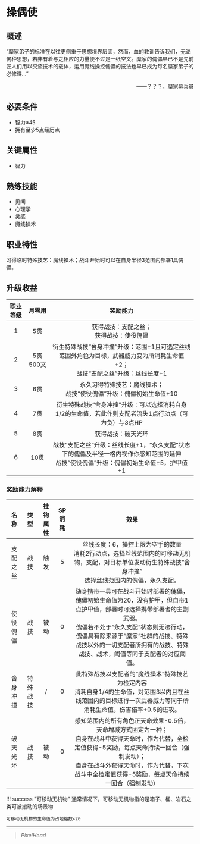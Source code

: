 # 操偶使

## 概述

“糜家弟子的标准在以往更侧重于思想境界层面，然而，血的教训告诉我们，无论何种思想，若非有着与之相应的力量便不过是一纸空文。糜家的傀儡早已不是先前匠人们用以交流技术的载体，运用魔线操控傀儡的技法也早已成为每名糜家弟子的必修课…”
<div align="right">——？？？，糜家募兵员</div>

## 必要条件

* 智力≥45
* 拥有至少5点经历点

## 关键属性

* 智力

## 熟练技能

* 见闻
* 心理学
* 灵感
* 魔线操术

## 职业特性

习得临时特殊技艺：魔线操术；战斗开始时可以在自身半径3范围内部署1具傀儡。

## 升级收益

职业等级|月零用|奖励能力
:--:|:--:|:--:
1|5贯|获得战技：支配之丝；<br>获得战技：使役傀儡
2|5贯500文|衍生特殊战技“舍身冲撞”升级：范围+1且可选定丝线范围外角色为目标，武器威力变为所消耗生命值+2；<br>战技“支配之丝”升级：丝线长度+1
3|6贯|永久习得特殊技艺：魔线操术；<br>战技“使役傀儡”升级：傀儡初始生命值+10
4|7贯|衍生特殊战技“舍身冲撞”升级：可以选择消耗自身1/2的生命值，若此作则支配者流失1点行动点（可为负）与3点HP
5|8贯|获得战技：破天光环
6|10贯|战技“支配之丝”升级：丝线长度+1，“永久支配”状态下的傀儡及半径一格内视作你感知范围的延伸<br>战技“使役傀儡”升级：傀儡初始生命值+5，护甲值+1

### 奖励能力解释

名称|类型|挂钩属性|SP消耗|效果
:--:|:--:|:--:|:--:|:--:
支配之丝|战技|触发|5|丝线长度：6，操控上限为空手的数量<br>消耗2行动点，选择丝线范围内的可移动无机物，支配，对目标单位发动衍生特殊战技“舍身冲撞”<br>选择丝线范围内的傀儡，永久支配。
使役傀儡|战技|被动|0|随身携带一具可在战斗开始时部署的傀儡，傀儡初始生命值为20，没有护甲，但自带1点护甲值，部署时可选择携带部署者的主副武器。<br>傀儡若不处于“永久支配”状态则无法行动，傀儡具有除来源于“糜家”社群的战技、特殊战技以外的一切支配者所拥有的战技、特殊战技、战术，阈值等同于支配者的对应阈值。
舍身冲撞|特殊战技|/|0|此特殊战技以支配者的“魔线操术”特殊技艺为检定内容<br>消耗自身1/4的生命值，对范围3以内且在丝线范围内的目标进行一次武器威力等同于所消耗生命值，伤害倍率+0.5的进攻。
破天光环|战技|被动|0|感知范围内的所有角色正天命效果-0.5倍，天命增减方式固定为一种；<br>自身在战斗中获得天命时，作为代替，全检定值获得-5奖励，每点天命持续一回合（强制发动）；<br>自身在战斗外获得天命时，作为代替，下次战斗中全检定值获得-5奖励，每点天命持续一回合（强制发动）

!!! success "可移动无机物"
    通常情况下，可移动无机物指的是箱子、桶、岩石之类可被搬动的场景物

    可移动无机物的生命值为占地格数×20

---

> *PixelHead*